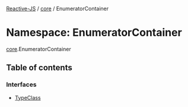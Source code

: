 [Reactive-JS](../README.md) / [core](core.md) / EnumeratorContainer

# Namespace: EnumeratorContainer

[core](core.md).EnumeratorContainer

## Table of contents

### Interfaces

- [TypeClass](../interfaces/core.EnumeratorContainer.TypeClass.md)
